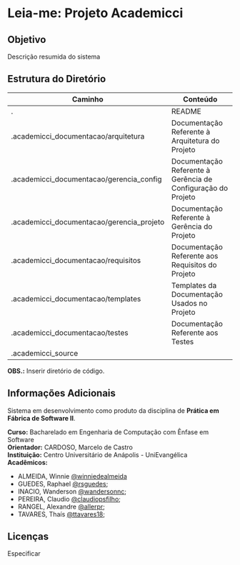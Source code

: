 # Leia-me: Projeto Academicci
## Objetivo
Descrição resumida do sistema

## Estrutura do Diretório 
|Caminho| Conteúdo
|-|-|
|.|README|
|.academicci_documentacao/arquitetura|Documentação Referente à Arquitetura do Projeto|
|.academicci_documentacao/gerencia_config|Documentação Referente à Gerência de Configuração do Projeto|
|.academicci_documentacao/gerencia_projeto|Documentação Referente à Gerência do Projeto|
|.academicci_documentacao/requisitos|Documentação Referente aos Requisitos do Projeto|
|.academicci_documentacao/templates|Templates da Documentação Usados no Projeto|
|.academicci_documentacao/testes|Documentação Referente aos Testes|
|.academicci_source||
**OBS.:** Inserir diretório de código.

## Informações Adicionais 
Sistema em desenvolvimento como produto da disciplina de **Prática em Fábrica de Software II**.


**Curso:** Bacharelado em Engenharia de Computação com Ênfase em Software  
**Orientador:** CARDOSO, Marcelo de Castro  
**Instituição:** Centro Universitário de Anápolis - UniEvangélica  
**Acadêmicos:**
* ALMEIDA, Winnie [@winniedealmeida](https://github.com/WinniedeAlmeida)
* GUEDES, Raphael [@rsguedes](https://github.com/rsguedes);
* INACIO, Wanderson [@wandersonnc](https://github.com/wandersonnc);
* PEREIRA, Claudio [@claudiopsfilho](https://github.com/claudiopsfilho);
* RANGEL, Alexandre [@allerpr](https://github.com/allerpr);
* TAVARES, Thaís [@ttavares18](https://github.com/ttavares18);

## Licenças 
Especificar
